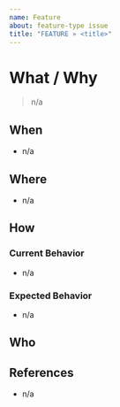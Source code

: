 ```yaml
---
name: Feature
about: feature-type issue
title: "FEATURE » <title>"
---
```

<!--
# #####
# TERRAFORM LIFECYCLE MANAGED
# All changes will be overwritten
#####
-->
# What / Why #
> n/a

## When ##
* n/a

## Where ##
* n/a

## How ##

### Current Behavior ###
* n/a

### Expected Behavior ###
* n/a

## Who ##

## References ##
* n/a
